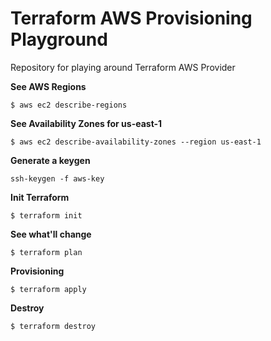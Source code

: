 # Terraform AWS Provisioning Playground

Repository for playing around Terraform AWS Provider

**See AWS Regions**

`$ aws ec2 describe-regions
`

**See Availability Zones for us-east-1**

`$ aws ec2 describe-availability-zones --region us-east-1
`

**Generate a keygen**

`ssh-keygen -f aws-key
` 

**Init Terraform**

`$ terraform init
`

**See what'll change**

`$ terraform plan
`

**Provisioning**

`$ terraform apply
`

**Destroy**

`$ terraform destroy
`